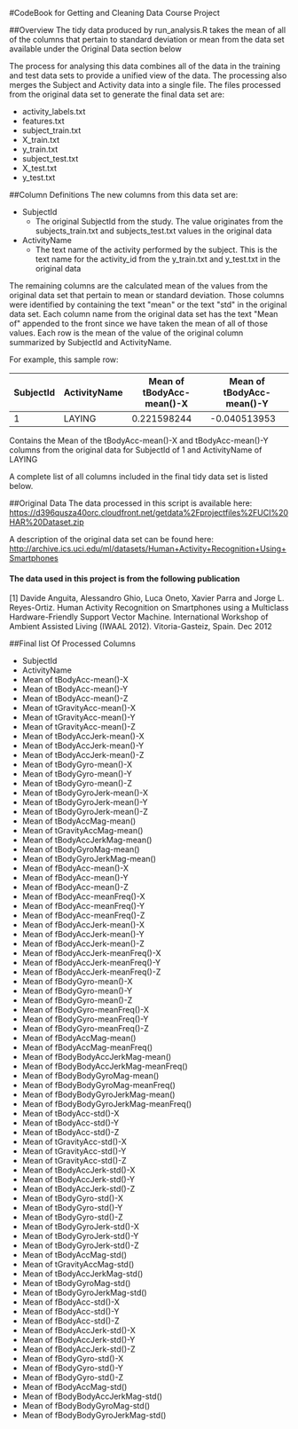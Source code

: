 #CodeBook for Getting and Cleaning Data Course Project

##Overview
The tidy data produced by run_analysis.R takes the mean of all of the columns that 
pertain to standard deviation or mean from the data set available under the Original Data section below

The process for analysing this data combines all of the data in the training and test data sets to provide a unified view of
the data. The processing also merges the Subject and Activity data into a single file.  The files processed from the original data set 
to generate the final data set are:

- activity_labels.txt
- features.txt
- subject_train.txt
- X_train.txt
- y_train.txt
- subject_test.txt
- X_test.txt
- y_test.txt

##Column Definitions
The new columns from this data set are:

- SubjectId 
  - The original SubjectId from the study. The value originates from the subjects_train.txt and subjects_test.txt values in the original data
- ActivityName
  - The text name of the activity performed by the subject. This is the text name for the activity_id from the y_train.txt and y_test.txt in the original data

The remaining columns are the calculated mean of the values from the original data set that pertain to mean or standard deviation. 
Those columns were identified by containing the text "mean" or the text "std" in the original data set. Each column name from the original data set
has the text "Mean of" appended to the front since we have taken the mean of all of those values. 
Each row is the mean of the value of the original column summarized by SubjectId and ActivityName. 

For example, this sample row:

|SubjectId	|ActivityName	|Mean of tBodyAcc-mean()-X	|Mean of tBodyAcc-mean()-Y|
|-----------|---------------|---------------------------|-------------------------|
|1     	    |LAYING	        |0.221598244	            |-0.040513953             |

Contains the Mean of the tBodyAcc-mean()-X and tBodyAcc-mean()-Y columns from the original data for SubjectId of 1 and ActivityName of LAYING

A complete list of all columns included in the final tidy data set is listed below.

##Original Data
The data processed in this script is available here:
https://d396qusza40orc.cloudfront.net/getdata%2Fprojectfiles%2FUCI%20HAR%20Dataset.zip 

A description of the original data set can be found here:
http://archive.ics.uci.edu/ml/datasets/Human+Activity+Recognition+Using+Smartphones 

#### The data used in this project is from the following publication
[1] Davide Anguita, Alessandro Ghio, Luca Oneto, Xavier Parra and Jorge L. Reyes-Ortiz. Human Activity Recognition on Smartphones using a Multiclass Hardware-Friendly Support Vector Machine. International Workshop of Ambient Assisted Living (IWAAL 2012). Vitoria-Gasteiz, Spain. Dec 2012

##Final list Of Processed Columns
-	SubjectId
-	ActivityName
-	Mean of tBodyAcc-mean()-X
-	Mean of tBodyAcc-mean()-Y
-	Mean of tBodyAcc-mean()-Z
-	Mean of tGravityAcc-mean()-X
-	Mean of tGravityAcc-mean()-Y
-	Mean of tGravityAcc-mean()-Z
-	Mean of tBodyAccJerk-mean()-X
-	Mean of tBodyAccJerk-mean()-Y
-	Mean of tBodyAccJerk-mean()-Z
-	Mean of tBodyGyro-mean()-X
-	Mean of tBodyGyro-mean()-Y
-	Mean of tBodyGyro-mean()-Z
-	Mean of tBodyGyroJerk-mean()-X
-	Mean of tBodyGyroJerk-mean()-Y
-	Mean of tBodyGyroJerk-mean()-Z
-	Mean of tBodyAccMag-mean()
-	Mean of tGravityAccMag-mean()
-	Mean of tBodyAccJerkMag-mean()
-	Mean of tBodyGyroMag-mean()
-	Mean of tBodyGyroJerkMag-mean()
-	Mean of fBodyAcc-mean()-X
-	Mean of fBodyAcc-mean()-Y
-	Mean of fBodyAcc-mean()-Z
-	Mean of fBodyAcc-meanFreq()-X
-	Mean of fBodyAcc-meanFreq()-Y
-	Mean of fBodyAcc-meanFreq()-Z
-	Mean of fBodyAccJerk-mean()-X
-	Mean of fBodyAccJerk-mean()-Y
-	Mean of fBodyAccJerk-mean()-Z
-	Mean of fBodyAccJerk-meanFreq()-X
-	Mean of fBodyAccJerk-meanFreq()-Y
-	Mean of fBodyAccJerk-meanFreq()-Z
-	Mean of fBodyGyro-mean()-X
-	Mean of fBodyGyro-mean()-Y
-	Mean of fBodyGyro-mean()-Z
-	Mean of fBodyGyro-meanFreq()-X
-	Mean of fBodyGyro-meanFreq()-Y
-	Mean of fBodyGyro-meanFreq()-Z
-	Mean of fBodyAccMag-mean()
-	Mean of fBodyAccMag-meanFreq()
-	Mean of fBodyBodyAccJerkMag-mean()
-	Mean of fBodyBodyAccJerkMag-meanFreq()
-	Mean of fBodyBodyGyroMag-mean()
-	Mean of fBodyBodyGyroMag-meanFreq()
-	Mean of fBodyBodyGyroJerkMag-mean()
-	Mean of fBodyBodyGyroJerkMag-meanFreq()
-	Mean of tBodyAcc-std()-X
-	Mean of tBodyAcc-std()-Y
-	Mean of tBodyAcc-std()-Z
-	Mean of tGravityAcc-std()-X
-	Mean of tGravityAcc-std()-Y
-	Mean of tGravityAcc-std()-Z
-	Mean of tBodyAccJerk-std()-X
-	Mean of tBodyAccJerk-std()-Y
-	Mean of tBodyAccJerk-std()-Z
-	Mean of tBodyGyro-std()-X
-	Mean of tBodyGyro-std()-Y
-	Mean of tBodyGyro-std()-Z
-	Mean of tBodyGyroJerk-std()-X
-	Mean of tBodyGyroJerk-std()-Y
-	Mean of tBodyGyroJerk-std()-Z
-	Mean of tBodyAccMag-std()
-	Mean of tGravityAccMag-std()
-	Mean of tBodyAccJerkMag-std()
-	Mean of tBodyGyroMag-std()
-	Mean of tBodyGyroJerkMag-std()
-	Mean of fBodyAcc-std()-X
-	Mean of fBodyAcc-std()-Y
-	Mean of fBodyAcc-std()-Z
-	Mean of fBodyAccJerk-std()-X
-	Mean of fBodyAccJerk-std()-Y
-	Mean of fBodyAccJerk-std()-Z
-	Mean of fBodyGyro-std()-X
-	Mean of fBodyGyro-std()-Y
-	Mean of fBodyGyro-std()-Z
-	Mean of fBodyAccMag-std()
-	Mean of fBodyBodyAccJerkMag-std()
-	Mean of fBodyBodyGyroMag-std()
-	Mean of fBodyBodyGyroJerkMag-std()